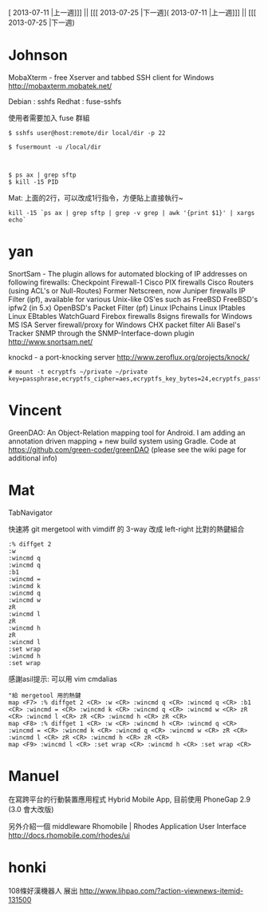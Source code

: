 [ 2013-07-11 |上一週]]] || [[[ 2013-07-25 |下一週]( 2013-07-11 |上一週]]] || [[[ 2013-07-25 |下一週)



# Johnson


MobaXterm - free Xserver and tabbed SSH client for Windows
<http://mobaxterm.mobatek.net/>

Debian : sshfs
Redhat : fuse-sshfs

使用者需要加入 fuse 群組


    $ sshfs user@host:remote/dir local/dir -p 22

    $ fusermount -u /local/dir



    $ ps ax | grep sftp
    $ kill -15 PID


Mat: 上面的2行，可以改成1行指令，方便貼上直接執行~

    kill -15 `ps ax | grep sftp | grep -v grep | awk '{print $1}' | xargs echo`


# yan

SnortSam - The plugin allows for automated blocking of IP addresses on following firewalls:
     Checkpoint Firewall-1
     Cisco PIX firewalls
     Cisco Routers (using ACL's or Null-Routes)
     Former Netscreen, now Juniper firewalls
     IP Filter (ipf), available for various Unix-like OS'es such as FreeBSD
     FreeBSD's ipfw2 (in 5.x)
     OpenBSD's Packet Filter (pf)
     Linux IPchains
     Linux IPtables
     Linux EBtables
     WatchGuard Firebox firewalls
     8signs firewalls for Windows
     MS ISA Server firewall/proxy for Windows
     CHX packet filter
     Ali Basel's Tracker SNMP through the SNMP-Interface-down plugin
<http://www.snortsam.net/>

knockd - a port-knocking server
<http://www.zeroflux.org/projects/knock/>

```
# mount -t ecryptfs ~/private ~/private key=passphrase,ecryptfs_cipher=aes,ecryptfs_key_bytes=24,ecryptfs_passthrough=n,ecryptfs_enable_filename_crypto=y,ecryptfs_fnek_sig=cbd6dc63028e5602
```

# Vincent

  GreenDAO: An Object-Relation mapping tool for Android. I am adding an annotation driven mapping + new build system using Gradle.
  Code at <https://github.com/green-coder/greenDAO>   (please see the wiki page for additional info)

# Mat


TabNavigator

快速將 git mergetool with vimdiff 的 3-way 改成 left-right 比對的熱鍵組合

```
:% diffget 2
:w
:wincmd q
:wincmd q
:b1
:wincmd =
:wincmd k
:wincmd q
:wincmd w
zR
:wincmd l
zR
:wincmd h
zR
:wincmd l
:set wrap
:wincmd h
:set wrap
```

感謝asil提示: 可以用 vim cmdalias

```
"給 mergetool 用的熱鍵
map <F7> :% diffget 2 <CR> :w <CR> :wincmd q <CR> :wincmd q <CR> :b1 <CR> :wincmd = <CR> :wincmd k <CR> :wincmd q <CR> :wincmd w <CR> zR <CR> :wincmd l <CR> zR <CR> :wincmd h <CR> zR <CR>
map <F8> :% diffget 1 <CR> :w <CR> :wincmd h <CR> :wincmd q <CR> :wincmd = <CR> :wincmd k <CR> :wincmd q <CR> :wincmd w <CR> zR <CR> :wincmd l <CR> zR <CR> :wincmd h <CR> zR <CR>
map <F9> :wincmd l <CR> :set wrap <CR> :wincmd h <CR> :set wrap <CR>
```

# Manuel


在寫跨平台的行動裝置應用程式 Hybrid Mobile App, 目前使用 PhoneGap 2.9 (3.0 會大改版)

另外介紹一個 middleware
Rhomobile | Rhodes Application User Interface
<http://docs.rhomobile.com/rhodes/ui>

# honki

108條好漢機器人 展出
<http://www.lihpao.com/?action-viewnews-itemid-131500>